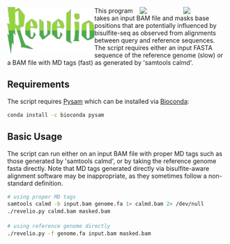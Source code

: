 [<img width="100" align="right" src="https://github.com/EpiDiverse/snp/tree/master/docs/images/euflagbetter.jpg">](https://ec.europa.eu/programmes/horizon2020/en)
[<img width="100" align="right" src="https://github.com/EpiDiverse/snp/tree/master/docs/images/epidiverse-logo.jpg">](https://epidiverse.eu)

<img width="200" align="left" src="logo.png">

This program takes an input BAM file and masks base positions that are potentially influenced by bisulfite-seq as observed from alignments between query and reference sequences. The script requires either an input FASTA sequence of the reference genome (slow) or a BAM file with MD tags (fast) as generated by 'samtools calmd'.

## Requirements
The script requires [Pysam](https://github.com/pysam-developers/pysam) which can be installed via [Bioconda](https://bioconda.github.io/):

```bash
conda install -c bioconda pysam
```

## Basic Usage
The script can run either on an input BAM file with proper MD tags such as those generated by 'samtools calmd', or by taking the reference genome fasta directly. Note that MD tags generated directly via bisulfite-aware alignment software may be inappropriate, as they sometimes follow a non-standard definition.

```bash
# using proper MD tags
samtools calmd -b input.bam genome.fa 1> calmd.bam 2> /dev/null
./revelio.py calmd.bam masked.bam

# using reference genome directly
./revelio.py -f genome.fa input.bam masked.bam
```